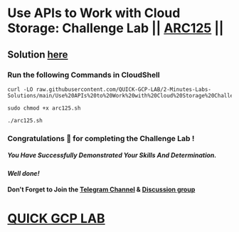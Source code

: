 # Use APIs to Work with Cloud Storage: Challenge Lab || [ARC125](https://www.cloudskillsboost.google/focuses/65991?parent=catalog) ||

## Solution [here](https://youtu.be/xhYvBE5my2c)

### Run the following Commands in CloudShell

```
curl -LO raw.githubusercontent.com/QUICK-GCP-LAB/2-Minutes-Labs-Solutions/main/Use%20APIs%20to%20Work%20with%20Cloud%20Storage%20Challenge%20Lab/arc125.sh

sudo chmod +x arc125.sh

./arc125.sh
```

### Congratulations 🎉 for completing the Challenge Lab !

##### *You Have Successfully Demonstrated Your Skills And Determination.*

#### *Well done!*

#### Don't Forget to Join the [Telegram Channel](https://t.me/quickgcplab) & [Discussion group](https://t.me/quickgcplabchats)

# [QUICK GCP LAB](https://www.youtube.com/@quickgcplab)
